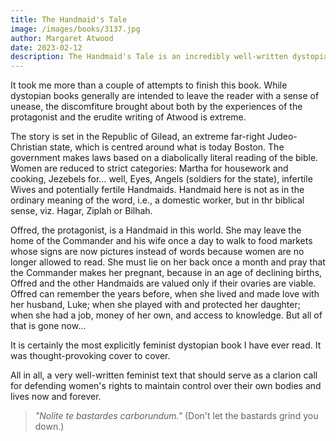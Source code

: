 ```yaml
---
title: The Handmaid's Tale
image: /images/books/3137.jpg
author: Margaret Atwood
date: 2023-02-12
description: The Handmaid's Tale is an incredibly well-written dystopian tome, presented as a diary of "Handmaid", living in an extremely misogynistic, horrifying world.
---
```


It took me more than a couple of attempts to finish this book. While dystopian books generally are intended to leave the reader with a sense of unease, the discomfiture brought about both by the experiences of the protagonist and the erudite writing of Atwood is extreme.

The story is set in the Republic of Gilead, an extreme far-right Judeo-Christian state, which is centred around what is today Boston. The government makes laws based on a diabolically literal reading of the bible. Women are reduced to strict categories: Martha for housework and cooking, Jezebels for... well, Eyes, Angels (soldiers for the state), infertile Wives and potentially fertile Handmaids. Handmaid here is not as in the ordinary meaning of the word, i.e., a domestic worker, but in thr biblical sense, viz. Hagar, Ziplah or Bilhah.

Offred, the protagonist, is a Handmaid in this world. She may leave the home of the Commander and his wife once a day to walk to food markets whose signs are now pictures instead of words because women are no longer allowed to read. She must lie on her back once a month and pray that the Commander makes her pregnant, because in an age of declining births, Offred and the other Handmaids are valued only if their ovaries are viable. Offred can remember the years before, when she lived and made love with her husband, Luke; when she played with and protected her daughter; when she had a job, money of her own, and access to knowledge. But all of that is gone now...

It is certainly the most explicitly feminist dystopian book I have ever read. It was thought-provoking cover to cover.

All in all, a very well-written feminist text that should serve as a clarion call for defending women's rights to maintain control over their own bodies and lives now and forever.

> _"Nolite te bastardes carborundum."_ (Don't let the bastards grind you down.) 
